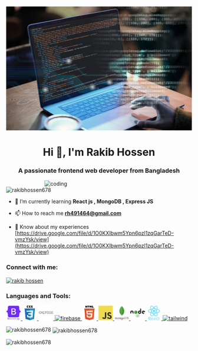 ![logo](https://github.com/RakibHossen678/RakibHossen678/blob/main/githubbanner.jpg)
<h1 align="center">Hi 👋, I'm Rakib Hossen</h1>
<h3 align="center">A passionate frontend web developer from Bangladesh</h3>

<img align='right' alt='coding' width='400' src='https://user-images.githubusercontent.com/115187902/230700872-d5f44b85-56c7-4e27-80a4-6e2db901e60c.gif'>

<p align="left"> <img src="https://komarev.com/ghpvc/?username=rakibhossen678&label=Profile%20views&color=0e75b6&style=flat" alt="rakibhossen678" /> </p>

- 🌱 I’m currently learning **React js , MongoDB , Express JS**

- 📫 How to reach me **rh491464@gmail.com**

- 📄 Know about my experiences [https://drive.google.com/file/d/1O0KXIbwm5Ypn6pzl1zqGarTeD-vmzYsk/view](https://drive.google.com/file/d/1O0KXIbwm5Ypn6pzl1zqGarTeD-vmzYsk/view)

<h3 align="left">Connect with me:</h3>
<p align="left">
<a href="https://linkedin.com/in/rakib hossen" target="blank"><img align="center" src="https://raw.githubusercontent.com/rahuldkjain/github-profile-readme-generator/master/src/images/icons/Social/linked-in-alt.svg" alt="rakib hossen" height="30" width="40" /></a>
</p>

<h3 align="left">Languages and Tools:</h3>
<p align="left flex justify-between item-center"> <a href="https://getbootstrap.com" target="_blank" rel="noreferrer"> <img src="https://raw.githubusercontent.com/devicons/devicon/master/icons/bootstrap/bootstrap-plain-wordmark.svg" alt="bootstrap" width="40" height="40"/> </a> <a href="https://www.w3schools.com/css/" target="_blank" rel="noreferrer"> <img src="https://raw.githubusercontent.com/devicons/devicon/master/icons/css3/css3-original-wordmark.svg" alt="css3" width="40" height="40"/> </a> <a href="https://expressjs.com" target="_blank" rel="noreferrer"> <img src="https://raw.githubusercontent.com/devicons/devicon/master/icons/express/express-original-wordmark.svg" alt="express" width="40" height="40"/> </a> <a href="https://firebase.google.com/" target="_blank" rel="noreferrer"> <img src="https://www.vectorlogo.zone/logos/firebase/firebase-icon.svg" alt="firebase" width="40" height="40"/> </a> <a href="https://www.w3.org/html/" target="_blank" rel="noreferrer"> <img src="https://raw.githubusercontent.com/devicons/devicon/master/icons/html5/html5-original-wordmark.svg" alt="html5" width="40" height="40"/> </a> <a href="https://developer.mozilla.org/en-US/docs/Web/JavaScript" target="_blank" rel="noreferrer"> <img src="https://raw.githubusercontent.com/devicons/devicon/master/icons/javascript/javascript-original.svg" alt="javascript" width="40" height="40"/> </a> <a href="https://www.mongodb.com/" target="_blank" rel="noreferrer"> <img src="https://raw.githubusercontent.com/devicons/devicon/master/icons/mongodb/mongodb-original-wordmark.svg" alt="mongodb" width="40" height="40"/> </a> <a href="https://nodejs.org" target="_blank" rel="noreferrer"> <img src="https://raw.githubusercontent.com/devicons/devicon/master/icons/nodejs/nodejs-original-wordmark.svg" alt="nodejs" width="40" height="40"/> </a> <a href="https://reactjs.org/" target="_blank" rel="noreferrer"> <img src="https://raw.githubusercontent.com/devicons/devicon/master/icons/react/react-original-wordmark.svg" alt="react" width="40" height="40"/> </a> <a href="https://tailwindcss.com/" target="_blank" rel="noreferrer"> <img src="https://www.vectorlogo.zone/logos/tailwindcss/tailwindcss-icon.svg" alt="tailwind" width="40" height="40"/> </a> </p>

<p><img align="left" src="https://github-readme-stats.vercel.app/api/top-langs?username=rakibhossen678&show_icons=true&locale=en&layout=compact" alt="rakibhossen678" /></p>

<p>&nbsp;<img align="center" src="https://github-readme-stats.vercel.app/api?username=rakibhossen678&show_icons=true&locale=en" alt="rakibhossen678" /></p>

<p><img align="center" src="https://github-readme-streak-stats.herokuapp.com/?user=rakibhossen678&" alt="rakibhossen678" /></p>
